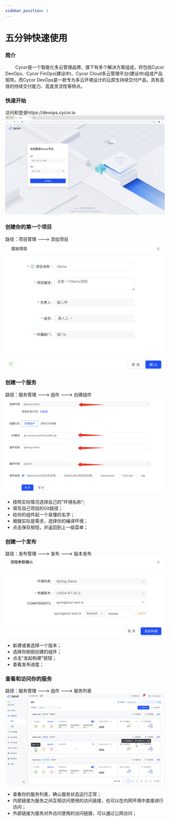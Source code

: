 ```yaml
---
sidebar_position: 1
---
```


# 五分钟快速使用
### 简介
&nbsp;&nbsp;&nbsp;&nbsp;&nbsp;&nbsp;&nbsp;&nbsp;Cycor是一个智能化多云管理品牌，旗下有多个解决方案组成，将包括Cycor DevOps、Cycor FinOps(建设中)、Cycor Cloud多云管理平台(建设中)组成产品矩阵。而Cycor DevOps是一款专为多云环境设计的云原生持续交付产品，具有高效的持续交付能力、高度灵活性等特点。

### 快速开始
访问和登录https://devops.cycor.io
![alt text](login.png)

### 创建你的第一个项目
路径：项目管理 ---> 添加项目
![alt text](image.png)

### 创建一个服务
路径：服务管理 ---> 组件 ---> 创建组件
![alt text](image-1.png)
* 按照实际情况选择自己的"环境名称";
* 填写自己项目的Git路径；
* 给你的组件起一个易懂的名字；
* 根据实际是需求，选择你的编译环境；
* 点击保存按钮，并返回到上一级菜单；

### 创建一个发布
路径：发布管理 ---> 发布 ---> 版本发布
![alt text](image-2.png)
* 新建或者选择一个版本；
* 选择你刚刚创建的组件；
* 点击“发起构建”按钮；
* 查看发布进度；

### 查看和访问你的服务
路径：服务管理 ---> 组件 ---> 服务列表
![alt text](image-3.png)
* 查看你的服务列表，确认服务状态运行正常；
* 内部链接为服务之间互相访问使用的访问链接，也可以在内网环境中直接进行访问；
* 外部链接为服务对外访问使用的访问链接，可以通过公网访问；
